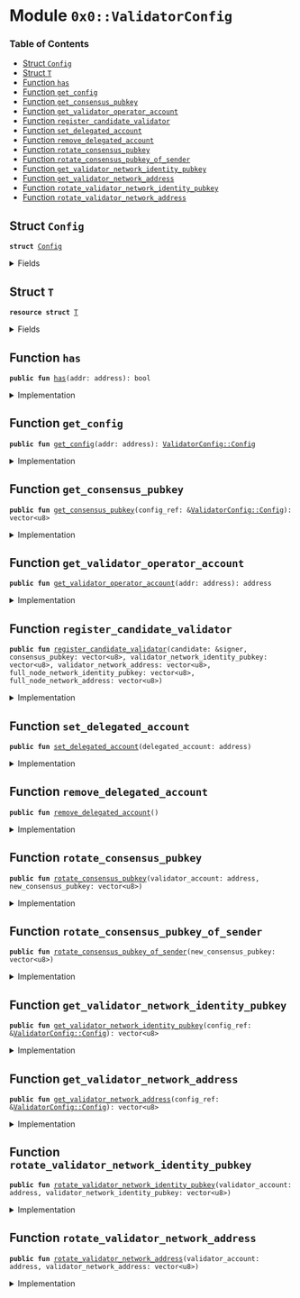 
<a name="0x0_ValidatorConfig"></a>

# Module `0x0::ValidatorConfig`

### Table of Contents

-  [Struct `Config`](#0x0_ValidatorConfig_Config)
-  [Struct `T`](#0x0_ValidatorConfig_T)
-  [Function `has`](#0x0_ValidatorConfig_has)
-  [Function `get_config`](#0x0_ValidatorConfig_get_config)
-  [Function `get_consensus_pubkey`](#0x0_ValidatorConfig_get_consensus_pubkey)
-  [Function `get_validator_operator_account`](#0x0_ValidatorConfig_get_validator_operator_account)
-  [Function `register_candidate_validator`](#0x0_ValidatorConfig_register_candidate_validator)
-  [Function `set_delegated_account`](#0x0_ValidatorConfig_set_delegated_account)
-  [Function `remove_delegated_account`](#0x0_ValidatorConfig_remove_delegated_account)
-  [Function `rotate_consensus_pubkey`](#0x0_ValidatorConfig_rotate_consensus_pubkey)
-  [Function `rotate_consensus_pubkey_of_sender`](#0x0_ValidatorConfig_rotate_consensus_pubkey_of_sender)
-  [Function `get_validator_network_identity_pubkey`](#0x0_ValidatorConfig_get_validator_network_identity_pubkey)
-  [Function `get_validator_network_address`](#0x0_ValidatorConfig_get_validator_network_address)
-  [Function `rotate_validator_network_identity_pubkey`](#0x0_ValidatorConfig_rotate_validator_network_identity_pubkey)
-  [Function `rotate_validator_network_address`](#0x0_ValidatorConfig_rotate_validator_network_address)



<a name="0x0_ValidatorConfig_Config"></a>

## Struct `Config`



<pre><code><b>struct</b> <a href="#0x0_ValidatorConfig_Config">Config</a>
</code></pre>



<details>
<summary>Fields</summary>


<dl>
<dt>

<code>consensus_pubkey: vector&lt;u8&gt;</code>
</dt>
<dd>

</dd>
<dt>

<code>validator_network_identity_pubkey: vector&lt;u8&gt;</code>
</dt>
<dd>

</dd>
<dt>

<code>validator_network_address: vector&lt;u8&gt;</code>
</dt>
<dd>

</dd>
<dt>

<code>full_node_network_identity_pubkey: vector&lt;u8&gt;</code>
</dt>
<dd>

</dd>
<dt>

<code>full_node_network_address: vector&lt;u8&gt;</code>
</dt>
<dd>

</dd>
</dl>


</details>

<a name="0x0_ValidatorConfig_T"></a>

## Struct `T`



<pre><code><b>resource</b> <b>struct</b> <a href="#0x0_ValidatorConfig_T">T</a>
</code></pre>



<details>
<summary>Fields</summary>


<dl>
<dt>

<code>config: <a href="#0x0_ValidatorConfig_Config">ValidatorConfig::Config</a></code>
</dt>
<dd>

</dd>
<dt>

<code>delegated_account: <a href="option.md#0x0_Option_T">Option::T</a>&lt;address&gt;</code>
</dt>
<dd>

</dd>
</dl>


</details>

<a name="0x0_ValidatorConfig_has"></a>

## Function `has`



<pre><code><b>public</b> <b>fun</b> <a href="#0x0_ValidatorConfig_has">has</a>(addr: address): bool
</code></pre>



<details>
<summary>Implementation</summary>


<pre><code><b>public</b> <b>fun</b> <a href="#0x0_ValidatorConfig_has">has</a>(addr: address): bool {
    exists&lt;<a href="#0x0_ValidatorConfig_T">T</a>&gt;(addr)
}
</code></pre>



</details>

<a name="0x0_ValidatorConfig_get_config"></a>

## Function `get_config`



<pre><code><b>public</b> <b>fun</b> <a href="#0x0_ValidatorConfig_get_config">get_config</a>(addr: address): <a href="#0x0_ValidatorConfig_Config">ValidatorConfig::Config</a>
</code></pre>



<details>
<summary>Implementation</summary>


<pre><code><b>public</b> <b>fun</b> <a href="#0x0_ValidatorConfig_get_config">get_config</a>(addr: address): <a href="#0x0_ValidatorConfig_Config">Config</a> <b>acquires</b> <a href="#0x0_ValidatorConfig_T">T</a> {
    *&borrow_global&lt;<a href="#0x0_ValidatorConfig_T">T</a>&gt;(addr).config
}
</code></pre>



</details>

<a name="0x0_ValidatorConfig_get_consensus_pubkey"></a>

## Function `get_consensus_pubkey`



<pre><code><b>public</b> <b>fun</b> <a href="#0x0_ValidatorConfig_get_consensus_pubkey">get_consensus_pubkey</a>(config_ref: &<a href="#0x0_ValidatorConfig_Config">ValidatorConfig::Config</a>): vector&lt;u8&gt;
</code></pre>



<details>
<summary>Implementation</summary>


<pre><code><b>public</b> <b>fun</b> <a href="#0x0_ValidatorConfig_get_consensus_pubkey">get_consensus_pubkey</a>(config_ref: &<a href="#0x0_ValidatorConfig_Config">Config</a>): vector&lt;u8&gt; {
    *&config_ref.consensus_pubkey
}
</code></pre>



</details>

<a name="0x0_ValidatorConfig_get_validator_operator_account"></a>

## Function `get_validator_operator_account`



<pre><code><b>public</b> <b>fun</b> <a href="#0x0_ValidatorConfig_get_validator_operator_account">get_validator_operator_account</a>(addr: address): address
</code></pre>



<details>
<summary>Implementation</summary>


<pre><code><b>public</b> <b>fun</b> <a href="#0x0_ValidatorConfig_get_validator_operator_account">get_validator_operator_account</a>(addr: address): address <b>acquires</b> <a href="#0x0_ValidatorConfig_T">T</a> {
    <a href="option.md#0x0_Option_get_with_default">Option::get_with_default</a>(&borrow_global&lt;<a href="#0x0_ValidatorConfig_T">T</a>&gt;(addr).delegated_account, addr)
}
</code></pre>



</details>

<a name="0x0_ValidatorConfig_register_candidate_validator"></a>

## Function `register_candidate_validator`



<pre><code><b>public</b> <b>fun</b> <a href="#0x0_ValidatorConfig_register_candidate_validator">register_candidate_validator</a>(candidate: &signer, consensus_pubkey: vector&lt;u8&gt;, validator_network_identity_pubkey: vector&lt;u8&gt;, validator_network_address: vector&lt;u8&gt;, full_node_network_identity_pubkey: vector&lt;u8&gt;, full_node_network_address: vector&lt;u8&gt;)
</code></pre>



<details>
<summary>Implementation</summary>


<pre><code><b>public</b> <b>fun</b> <a href="#0x0_ValidatorConfig_register_candidate_validator">register_candidate_validator</a>(
    candidate: &signer,
    consensus_pubkey: vector&lt;u8&gt;,
    validator_network_identity_pubkey: vector&lt;u8&gt;,
    validator_network_address: vector&lt;u8&gt;,
    full_node_network_identity_pubkey: vector&lt;u8&gt;,
    full_node_network_address: vector&lt;u8&gt;
) {
    move_to&lt;<a href="#0x0_ValidatorConfig_T">T</a>&gt;(
        candidate,
        <a href="#0x0_ValidatorConfig_T">T</a> {
            config: <a href="#0x0_ValidatorConfig_Config">Config</a> {
                consensus_pubkey: consensus_pubkey,
                validator_network_identity_pubkey,
                validator_network_address,
                full_node_network_identity_pubkey,
                full_node_network_address,
            },
            delegated_account: <a href="option.md#0x0_Option_none">Option::none</a>()
        }
    );
}
</code></pre>



</details>

<a name="0x0_ValidatorConfig_set_delegated_account"></a>

## Function `set_delegated_account`



<pre><code><b>public</b> <b>fun</b> <a href="#0x0_ValidatorConfig_set_delegated_account">set_delegated_account</a>(delegated_account: address)
</code></pre>



<details>
<summary>Implementation</summary>


<pre><code><b>public</b> <b>fun</b> <a href="#0x0_ValidatorConfig_set_delegated_account">set_delegated_account</a>(delegated_account: address) <b>acquires</b> <a href="#0x0_ValidatorConfig_T">T</a> {
    Transaction::assert(<a href="libra_account.md#0x0_LibraAccount_exists">LibraAccount::exists</a>(delegated_account), 5);
    // check delegated address is different from transaction's sender
    Transaction::assert(delegated_account != Transaction::sender(), 6);
    <b>let</b> t_ref = borrow_global_mut&lt;<a href="#0x0_ValidatorConfig_T">T</a>&gt;(Transaction::sender());
    t_ref.delegated_account = <a href="option.md#0x0_Option_some">Option::some</a>(delegated_account)
}
</code></pre>



</details>

<a name="0x0_ValidatorConfig_remove_delegated_account"></a>

## Function `remove_delegated_account`



<pre><code><b>public</b> <b>fun</b> <a href="#0x0_ValidatorConfig_remove_delegated_account">remove_delegated_account</a>()
</code></pre>



<details>
<summary>Implementation</summary>


<pre><code><b>public</b> <b>fun</b> <a href="#0x0_ValidatorConfig_remove_delegated_account">remove_delegated_account</a>() <b>acquires</b> <a href="#0x0_ValidatorConfig_T">T</a> {
    <b>let</b> t_ref = borrow_global_mut&lt;<a href="#0x0_ValidatorConfig_T">T</a>&gt;(Transaction::sender());
    t_ref.delegated_account = <a href="option.md#0x0_Option_none">Option::none</a>()
}
</code></pre>



</details>

<a name="0x0_ValidatorConfig_rotate_consensus_pubkey"></a>

## Function `rotate_consensus_pubkey`



<pre><code><b>public</b> <b>fun</b> <a href="#0x0_ValidatorConfig_rotate_consensus_pubkey">rotate_consensus_pubkey</a>(validator_account: address, new_consensus_pubkey: vector&lt;u8&gt;)
</code></pre>



<details>
<summary>Implementation</summary>


<pre><code><b>public</b> <b>fun</b> <a href="#0x0_ValidatorConfig_rotate_consensus_pubkey">rotate_consensus_pubkey</a>(
    validator_account: address,
    new_consensus_pubkey: vector&lt;u8&gt;,
    // _proof: vector&lt;u8&gt;
) <b>acquires</b> <a href="#0x0_ValidatorConfig_T">T</a> {
    <b>let</b> addr = <a href="#0x0_ValidatorConfig_get_validator_operator_account">get_validator_operator_account</a>(validator_account);
    Transaction::assert(Transaction::sender() == addr, 1);

    // TODO(valerini): verify the proof of posession of new_consensus_secretkey

    <b>let</b> t_ref = borrow_global_mut&lt;<a href="#0x0_ValidatorConfig_T">T</a>&gt;(validator_account);
    // Set the new key
    t_ref.config.consensus_pubkey = new_consensus_pubkey;
}
</code></pre>



</details>

<a name="0x0_ValidatorConfig_rotate_consensus_pubkey_of_sender"></a>

## Function `rotate_consensus_pubkey_of_sender`



<pre><code><b>public</b> <b>fun</b> <a href="#0x0_ValidatorConfig_rotate_consensus_pubkey_of_sender">rotate_consensus_pubkey_of_sender</a>(new_consensus_pubkey: vector&lt;u8&gt;)
</code></pre>



<details>
<summary>Implementation</summary>


<pre><code><b>public</b> <b>fun</b> <a href="#0x0_ValidatorConfig_rotate_consensus_pubkey_of_sender">rotate_consensus_pubkey_of_sender</a>(new_consensus_pubkey: vector&lt;u8&gt;) <b>acquires</b> <a href="#0x0_ValidatorConfig_T">T</a> {
    <a href="#0x0_ValidatorConfig_rotate_consensus_pubkey">rotate_consensus_pubkey</a>(Transaction::sender(), new_consensus_pubkey);
}
</code></pre>



</details>

<a name="0x0_ValidatorConfig_get_validator_network_identity_pubkey"></a>

## Function `get_validator_network_identity_pubkey`



<pre><code><b>public</b> <b>fun</b> <a href="#0x0_ValidatorConfig_get_validator_network_identity_pubkey">get_validator_network_identity_pubkey</a>(config_ref: &<a href="#0x0_ValidatorConfig_Config">ValidatorConfig::Config</a>): vector&lt;u8&gt;
</code></pre>



<details>
<summary>Implementation</summary>


<pre><code><b>public</b> <b>fun</b> <a href="#0x0_ValidatorConfig_get_validator_network_identity_pubkey">get_validator_network_identity_pubkey</a>(config_ref: &<a href="#0x0_ValidatorConfig_Config">Config</a>): vector&lt;u8&gt; {
    *&config_ref.validator_network_identity_pubkey
}
</code></pre>



</details>

<a name="0x0_ValidatorConfig_get_validator_network_address"></a>

## Function `get_validator_network_address`



<pre><code><b>public</b> <b>fun</b> <a href="#0x0_ValidatorConfig_get_validator_network_address">get_validator_network_address</a>(config_ref: &<a href="#0x0_ValidatorConfig_Config">ValidatorConfig::Config</a>): vector&lt;u8&gt;
</code></pre>



<details>
<summary>Implementation</summary>


<pre><code><b>public</b> <b>fun</b> <a href="#0x0_ValidatorConfig_get_validator_network_address">get_validator_network_address</a>(config_ref: &<a href="#0x0_ValidatorConfig_Config">Config</a>): vector&lt;u8&gt; {
    *&config_ref.validator_network_address
}
</code></pre>



</details>

<a name="0x0_ValidatorConfig_rotate_validator_network_identity_pubkey"></a>

## Function `rotate_validator_network_identity_pubkey`



<pre><code><b>public</b> <b>fun</b> <a href="#0x0_ValidatorConfig_rotate_validator_network_identity_pubkey">rotate_validator_network_identity_pubkey</a>(validator_account: address, validator_network_identity_pubkey: vector&lt;u8&gt;)
</code></pre>



<details>
<summary>Implementation</summary>


<pre><code><b>public</b> <b>fun</b> <a href="#0x0_ValidatorConfig_rotate_validator_network_identity_pubkey">rotate_validator_network_identity_pubkey</a>(
    validator_account: address,
    validator_network_identity_pubkey: vector&lt;u8&gt;
) <b>acquires</b> <a href="#0x0_ValidatorConfig_T">T</a> {
    <b>let</b> addr = <a href="#0x0_ValidatorConfig_get_validator_operator_account">get_validator_operator_account</a>(validator_account);
    Transaction::assert(Transaction::sender() == addr, 1);

    <b>let</b> t_ref = borrow_global_mut&lt;<a href="#0x0_ValidatorConfig_T">T</a>&gt;(validator_account);
    t_ref.config.validator_network_identity_pubkey = *&validator_network_identity_pubkey;
}
</code></pre>



</details>

<a name="0x0_ValidatorConfig_rotate_validator_network_address"></a>

## Function `rotate_validator_network_address`



<pre><code><b>public</b> <b>fun</b> <a href="#0x0_ValidatorConfig_rotate_validator_network_address">rotate_validator_network_address</a>(validator_account: address, validator_network_address: vector&lt;u8&gt;)
</code></pre>



<details>
<summary>Implementation</summary>


<pre><code><b>public</b> <b>fun</b> <a href="#0x0_ValidatorConfig_rotate_validator_network_address">rotate_validator_network_address</a>(
    validator_account: address,
    validator_network_address: vector&lt;u8&gt;
) <b>acquires</b> <a href="#0x0_ValidatorConfig_T">T</a> {
    <b>let</b> addr = <a href="#0x0_ValidatorConfig_get_validator_operator_account">get_validator_operator_account</a>(validator_account);
    Transaction::assert(Transaction::sender() == addr, 1);

    <b>let</b> t_ref = borrow_global_mut&lt;<a href="#0x0_ValidatorConfig_T">T</a>&gt;(validator_account);
    t_ref.config.validator_network_address = validator_network_address;
}
</code></pre>



</details>
